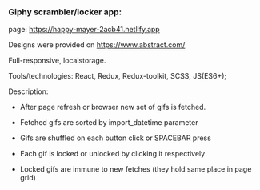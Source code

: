 ### Giphy scrambler/locker app:

page: https://happy-mayer-2acb41.netlify.app


Designs were provided on https://www.abstract.com/

Full-responsive, localstorage.

Tools/technologies: React, Redux, Redux-toolkit, SCSS, JS(ES6+);

Description:

* After page refresh or browser new set of gifs is fetched.

* Fetched gifs are sorted by import_datetime parameter

* Gifs are shuffled on each button click or SPACEBAR press

* Each gif is locked or unlocked by clicking it respectively

* Locked gifs are immune to new fetches (they hold same place in page grid)
